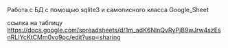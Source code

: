 Работа с БД с помощью sqlite3 и самописного класса Google_Sheet

ссылка на таблицу 
https://docs.google.com/spreadsheets/d/1m_adK6NlnQvRyPjB9wJrw4szEsnRLIYcKtCMm0vo9pc/edit?usp=sharing
